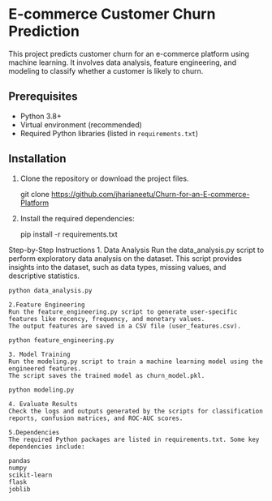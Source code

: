 # E-commerce Customer Churn Prediction

This project predicts customer churn for an e-commerce platform using machine learning. It involves data analysis, feature engineering, and modeling to classify whether a customer is likely to churn.

## Prerequisites

- Python 3.8+
- Virtual environment (recommended)
- Required Python libraries (listed in `requirements.txt`)

## Installation

1. Clone the repository or download the project files.
   
   git clone <https://github.com/jharianeetu/Churn-for-an-E-commerce-Platform>
	
2. Install the required dependencies:

	pip install -r requirements.txt	
	
	
Step-by-Step Instructions
	1. Data Analysis
	Run the data_analysis.py script to perform exploratory data analysis on the dataset.
	This script provides insights into the dataset, such as data types, missing values, and descriptive statistics.

	python data_analysis.py

    2.Feature Engineering
	Run the feature_engineering.py script to generate user-specific features like recency, frequency, and monetary values.
	The output features are saved in a CSV file (user_features.csv).

	python feature_engineering.py	
	
	3. Model Training
	Run the modeling.py script to train a machine learning model using the engineered features.
	The script saves the trained model as churn_model.pkl.

	python modeling.py
	
	4. Evaluate Results
	Check the logs and outputs generated by the scripts for classification reports, confusion matrices, and ROC-AUC scores.
	
	5.Dependencies
	The required Python packages are listed in requirements.txt. Some key dependencies include:

	pandas
	numpy
	scikit-learn
	flask
	joblib
